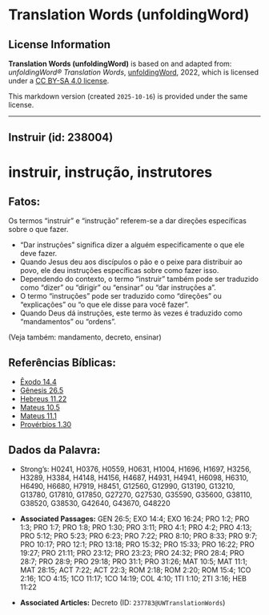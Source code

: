 # Translation Words (unfoldingWord)

## License Information

**Translation Words (unfoldingWord)** is based on and adapted from: _unfoldingWord® Translation Words_, [unfoldingWord](https://unfoldingword.org/utw), 2022, which is licensed under a [CC BY-SA 4.0 license](https://creativecommons.org/licenses/by-sa/4.0/legalcode.en).

This markdown version (created `2025-10-16`) is provided under the same license.



--------------------------------

## Instruir (id: 238004)

instruir, instrução, instrutores
================================

Fatos:
------

Os termos “instruir” e “instrução” referem\-se a dar direções específicas sobre o que fazer.

* “Dar instruções” significa dizer a alguém especificamente o que ele deve fazer.
* Quando Jesus deu aos discípulos o pão e o peixe para distribuir ao povo, ele deu instruções específicas sobre como fazer isso.
* Dependendo do contexto, o termo “instruir” também pode ser traduzido como “dizer” ou “dirigir” ou “ensinar” ou “dar instruções a”.
* O termo “instruções” pode ser traduzido como “direções” ou “explicações” ou “o que ele disse para você fazer”.
* Quando Deus dá instruções, este termo às vezes é traduzido como “mandamentos” ou “ordens”.

(Veja também: mandamento, decreto, ensinar)

Referências Bíblicas:
---------------------

* [Êxodo 14\.4](https://ref.ly/Exod14:4)
* [Gênesis 26\.5](https://ref.ly/Gen26:5)
* [Hebreus 11\.22](https://ref.ly/Heb11:22)
* [Mateus 10\.5](https://ref.ly/Matt10:5)
* [Mateus 11\.1](https://ref.ly/Matt11:1)
* [Provérbios 1\.30](https://ref.ly/Prov1:30)

Dados da Palavra:
-----------------

* Strong’s: H0241, H0376, H0559, H0631, H1004, H1696, H1697, H3256, H3289, H3384, H4148, H4156, H4687, H4931, H4941, H6098, H6310, H6490, H6680, H7919, H8451, G12560, G12990, G13190, G13210, G13780, G17810, G17850, G27270, G27530, G35590, G35600, G38110, G38520, G38530, G42640, G43670, G48220

* **Associated Passages:** GEN 26:5; EXO 14:4; EXO 16:24; PRO 1:2; PRO 1:3; PRO 1:7; PRO 1:8; PRO 1:30; PRO 3:11; PRO 4:1; PRO 4:2; PRO 4:13; PRO 5:12; PRO 5:23; PRO 6:23; PRO 7:22; PRO 8:10; PRO 8:33; PRO 9:7; PRO 10:17; PRO 12:1; PRO 13:18; PRO 15:32; PRO 15:33; PRO 16:22; PRO 19:27; PRO 21:11; PRO 23:12; PRO 23:23; PRO 24:32; PRO 28:4; PRO 28:7; PRO 28:9; PRO 29:18; PRO 31:1; PRO 31:26; MAT 10:5; MAT 11:1; MAT 28:15; ACT 7:22; ACT 22:3; ROM 2:18; ROM 2:20; ROM 15:4; 1CO 2:16; 1CO 4:15; 1CO 11:17; 1CO 14:19; COL 4:10; 1TI 1:10; 2TI 3:16; HEB 11:22
* **Associated Articles:** Decreto (ID: `237783@UWTranslationWords`)

